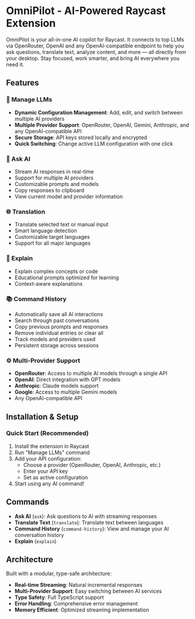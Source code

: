 # OmniPilot - AI-Powered Raycast Extension

OmniPilot is your all-in-one AI copilot for Raycast. It connects to top LLMs via OpenRouter, OpenAI and any OpenAI-compatible endpoint to help you ask questions, translate text, analyze content, and more — all directly from your desktop. Stay focused, work smarter, and bring AI everywhere you need it.

## Features

### 🔧 Manage LLMs
- **Dynamic Configuration Management**: Add, edit, and switch between multiple AI providers
- **Multiple Provider Support**: OpenRouter, OpenAI, Gemini, Anthropic, and any OpenAI-compatible API
- **Secure Storage**: API keys stored locally and encrypted
- **Quick Switching**: Change active LLM configuration with one click

### 🤖 Ask AI
- Stream AI responses in real-time  
- Support for multiple AI providers
- Customizable prompts and models
- Copy responses to clipboard
- View current model and provider information

### 🌐 Translation
- Translate selected text or manual input
- Smart language detection
- Customizable target languages
- Support for all major languages

### 📖 Explain
- Explain complex concepts or code
- Educational prompts optimized for learning
- Context-aware explanations

### 📚 Command History
- Automatically save all AI interactions
- Search through past conversations
- Copy previous prompts and responses
- Remove individual entries or clear all
- Track models and providers used
- Persistent storage across sessions

### ⚙️ Multi-Provider Support
- **OpenRouter**: Access to multiple AI models through a single API
- **OpenAI**: Direct integration with GPT models  
- **Anthropic**: Claude models support
- **Google**: Access to multiple Gemini models
- Any OpenAI-compatible API

## Installation & Setup

### Quick Start (Recommended)

1. Install the extension in Raycast
2. Run "Manage LLMs" command
3. Add your API configuration:
   - Choose a provider (OpenRouter, OpenAI, Anthropic, etc.)
   - Enter your API key
   - Set as active configuration
4. Start using any AI command!

## Commands

- **Ask AI** (`ask`): Ask questions to AI with streaming responses
- **Translate Text** (`translate`): Translate text between languages
- **Command History** (`command-history`): View and manage your AI conversation history
- **Explain** (`explain`) 

## Architecture

Built with a modular, type-safe architecture:
- **Real-time Streaming**: Natural incremental responses
- **Multi-Provider Support**: Easy switching between AI services  
- **Type Safety**: Full TypeScript support
- **Error Handling**: Comprehensive error management
- **Memory Efficient**: Optimized streaming implementation